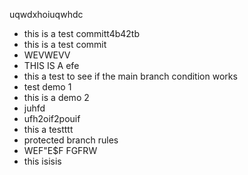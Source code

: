 
uqwdxhoiuqwhdc
- this is a test committ4b42tb
- this is a test commit
- WEVWEVV
- THIS IS A efe
- this a test to see if the main branch condition works
- test demo 1
- this is a demo 2
- juhfd
- ufh2oif2pouif
- this a testttt
- protected branch rules
- WEF"E$F  FGFRW
- this isisis

